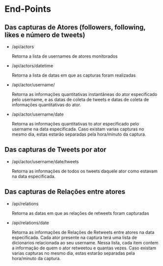 # End-Points


## Das capturas de Atores (followers, following, likes e número de tweets)

* /api/actors

	Retorna a lista de usernames de atores monitorados

* /api/actors/datetime

	Retorna a lista de datas em que as capturas foram realizadas

* /api/actor/username/

	Retorna as informações quantitativas instantâneas do ator especificado pelo username, e as datas de coleta de tweets e datas de coleta de informações quantitativas do ator.

* /api/actor/username/date

	Retorna as informações quantitativas to ator especificado pelo username na data especificada. Caso existam varias capturas no mesmo dia, estas estarão separadas pela hora/minuto da captura.

## Das capturas de Tweets por ator

* /api/actor/username/date/tweets

	Retorna as informações de todos os tweets daquele ator como estavam na data especificada.

## Das capturas de Relações entre atores

* /api/relations

	Retorna as datas em que as relações de retweets foram capturadas

* /api/relations/date

	Retorna as informações de Relações de Retweets entre atores na data especificada. Cada ator presente na captura terá uma lista de dicionarios relacionada ao seu username. Nessa lista, cada item contem a informação de quem o ator retweetou e quantas vezes. 
	Caso existam varias capturas no mesmo dia, estas estarão separadas pela hora/minuto da captura.
